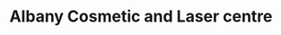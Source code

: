 ---
title: "Albany Cosmetic and Laser centre"
url: /edmonton/albany-cosmetic-and-laser-centre/
shop: Kosmetik
---